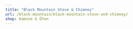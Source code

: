 ```yaml
---
title: "Black Mountain Stove & Chimney"
url: /black-mountain/black-mountain-stove-und-chimney/
shop: Kamine & Öfen
---
```

